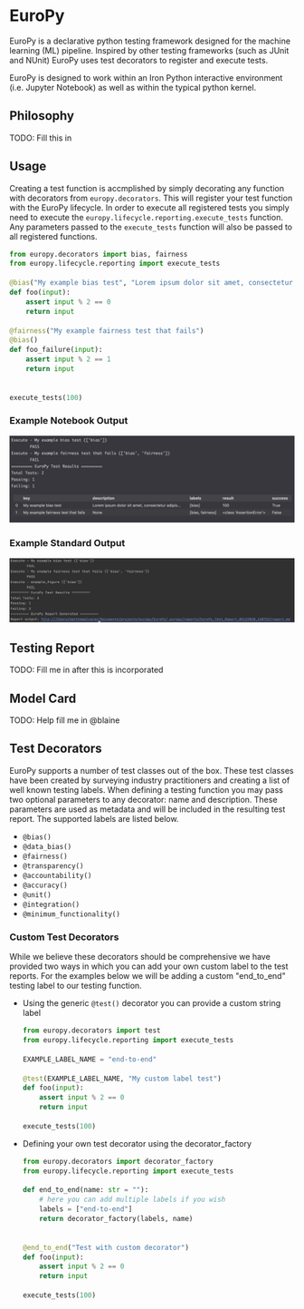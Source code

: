 # EuroPy

EuroPy is a declarative python testing framework designed for the machine learning (ML) pipeline. Inspired by other testing frameworks (such as JUnit and NUnit) EuroPy uses test decorators to register and execute tests.

EuroPy is designed to work within an Iron Python interactive environment (i.e. Jupyter Notebook) as well as within the typical python kernel. 

## Philosophy
TODO: Fill this in

## Usage

Creating a test function is accmplished by simply decorating any function with decorators from `europy.decorators`. This will register your test function with the EuroPy lifecycle. In order to execute all registered tests you simply need to execute the `europy.lifecycle.reporting.execute_tests` function. Any parameters passed to the `execute_tests` function will also be passed to all registered functions. 

```python
from europy.decorators import bias, fairness
from europy.lifecycle.reporting import execute_tests

@bias("My example bias test", "Lorem ipsum dolor sit amet, consectetur adipiscing elit.")
def foo(input):
    assert input % 2 == 0
    return input

@fairness("My example fairness test that fails")
@bias()
def foo_failure(input): 
    assert input % 2 == 1
    return input


execute_tests(100)
```

### Example Notebook Output
![Notebook Output](./.img/notebook-output-1.png)

### Example Standard Output
![Standard Output](./.img/standard-output-1.png)


## Testing Report
TODO: Fill me in after this is incorporated

## Model Card

TODO: Help fill me in @blaine


## Test Decorators
EuroPy supports a number of test classes out of the box. These test classes have been created by surveying industry practitioners and creating a list of well known testing labels. When defining a testing function you may pass two optional parameters to any decorator: name and description. These parameters are used as metadata and will be included in the resulting test report. The supported labels are listed below. 
    
- `@bias()`
- `@data_bias()`
- `@fairness()`
- `@transparency()`
- `@accountability()`
- `@accuracy()`
- `@unit()`
- `@integration()`
- `@minimum_functionality()`

### Custom Test Decorators
While we believe these decorators should be comprehensive we have provided two ways in which you can add your own custom label to the test reports. For the examples below we will be adding a custom "end_to_end" testing label to our testing function. 

- Using the  generic `@test()` decorator you can provide a custom string label
    ```python
    from europy.decorators import test
    from europy.lifecycle.reporting import execute_tests

    EXAMPLE_LABEL_NAME = "end-to-end"

    @test(EXAMPLE_LABEL_NAME, "My custom label test")
    def foo(input):
        assert input % 2 == 0
        return input

    execute_tests(100)
    ```
- Defining your own test decorator using the decorator_factory
    ```python
    from europy.decorators import decorator_factory
    from europy.lifecycle.reporting import execute_tests

    def end_to_end(name: str = ""):
        # here you can add multiple labels if you wish
        labels = ["end-to-end"]
        return decorator_factory(labels, name)


    @end_to_end("Test with custom decorator")
    def foo(input):
        assert input % 2 == 0
        return input

    execute_tests(100)
    ```